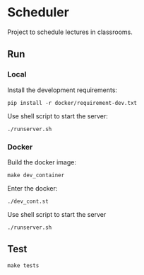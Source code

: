 # Scheduler
Project to schedule lectures in classrooms.

## Run

### Local

Install the development requirements:

```text
pip install -r docker/requirement-dev.txt
``` 

Use shell script to start the server:

```text
./runserver.sh 
``` 

### Docker

Build the docker image:

```text
make dev_container
```

Enter the docker:
```text
./dev_cont.st
```

Use shell script to start the server

```text
./runserver.sh 
```

## Test

```text
make tests
```